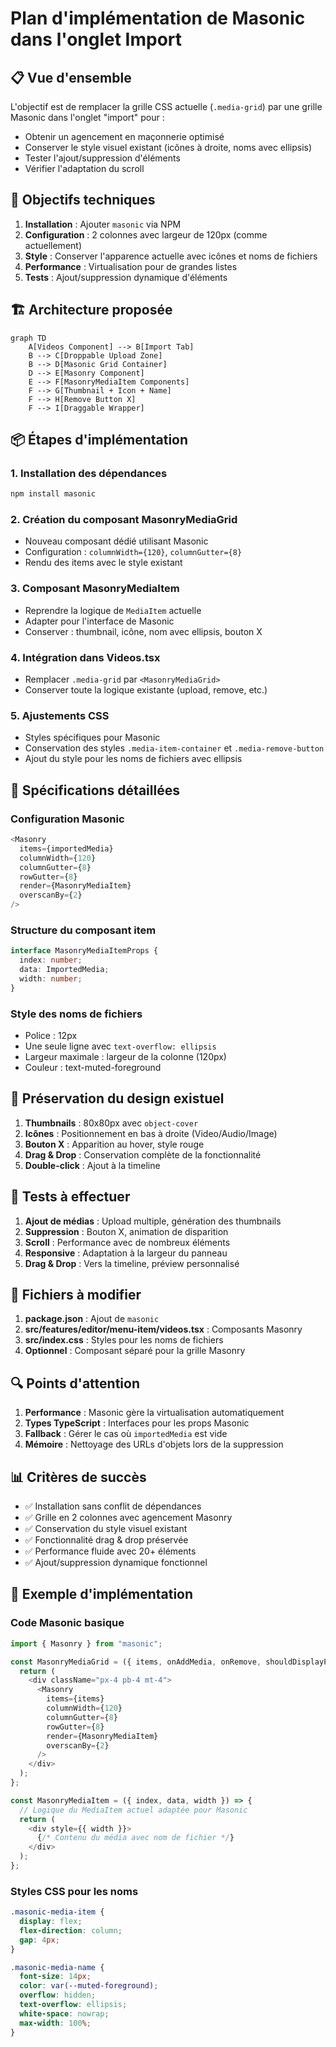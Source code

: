 # Plan d'implémentation de Masonic dans l'onglet Import

## 📋 Vue d'ensemble

L'objectif est de remplacer la grille CSS actuelle (`.media-grid`) par une grille Masonic dans l'onglet "import" pour :
- Obtenir un agencement en maçonnerie optimisé
- Conserver le style visuel existant (icônes à droite, noms avec ellipsis)
- Tester l'ajout/suppression d'éléments
- Vérifier l'adaptation du scroll

## 🎯 Objectifs techniques

1. **Installation** : Ajouter `masonic` via NPM
2. **Configuration** : 2 colonnes avec largeur de 120px (comme actuellement)
3. **Style** : Conserver l'apparence actuelle avec icônes et noms de fichiers
4. **Performance** : Virtualisation pour de grandes listes
5. **Tests** : Ajout/suppression dynamique d'éléments

## 🏗️ Architecture proposée

```mermaid
graph TD
    A[Videos Component] --> B[Import Tab]
    B --> C[Droppable Upload Zone]
    B --> D[Masonic Grid Container]
    D --> E[Masonry Component]
    E --> F[MasonryMediaItem Components]
    F --> G[Thumbnail + Icon + Name]
    F --> H[Remove Button X]
    F --> I[Draggable Wrapper]
```

## 📦 Étapes d'implémentation

### 1. Installation des dépendances
```bash
npm install masonic
```

### 2. Création du composant MasonryMediaGrid
- Nouveau composant dédié utilisant Masonic
- Configuration : `columnWidth={120}`, `columnGutter={8}`
- Rendu des items avec le style existant

### 3. Composant MasonryMediaItem 
- Reprendre la logique de `MediaItem` actuelle
- Adapter pour l'interface de Masonic
- Conserver : thumbnail, icône, nom avec ellipsis, bouton X

### 4. Intégration dans Videos.tsx
- Remplacer `.media-grid` par `<MasonryMediaGrid>`
- Conserver toute la logique existante (upload, remove, etc.)

### 5. Ajustements CSS
- Styles spécifiques pour Masonic
- Conservation des styles `.media-item-container` et `.media-remove-button`
- Ajout du style pour les noms de fichiers avec ellipsis

## 📝 Spécifications détaillées

### Configuration Masonic
```typescript
<Masonry
  items={importedMedia}
  columnWidth={120}
  columnGutter={8}
  rowGutter={8}
  render={MasonryMediaItem}
  overscanBy={2}
/>
```

### Structure du composant item
```typescript
interface MasonryMediaItemProps {
  index: number;
  data: ImportedMedia;
  width: number;
}
```

### Style des noms de fichiers
- Police : 12px
- Une seule ligne avec `text-overflow: ellipsis`
- Largeur maximale : largeur de la colonne (120px)
- Couleur : text-muted-foreground

## 🎨 Préservation du design existuel

1. **Thumbnails** : 80x80px avec `object-cover`
2. **Icônes** : Positionnement en bas à droite (Video/Audio/Image)
3. **Bouton X** : Apparition au hover, style rouge
4. **Drag & Drop** : Conservation complète de la fonctionnalité
5. **Double-click** : Ajout à la timeline

## 🧪 Tests à effectuer

1. **Ajout de médias** : Upload multiple, génération des thumbnails
2. **Suppression** : Bouton X, animation de disparition
3. **Scroll** : Performance avec de nombreux éléments
4. **Responsive** : Adaptation à la largeur du panneau
5. **Drag & Drop** : Vers la timeline, préview personnalisé

## 📂 Fichiers à modifier

1. **package.json** : Ajout de `masonic`
2. **src/features/editor/menu-item/videos.tsx** : Composants Masonry
3. **src/index.css** : Styles pour les noms de fichiers
4. **Optionnel** : Composant séparé pour la grille Masonry

## 🔍 Points d'attention

1. **Performance** : Masonic gère la virtualisation automatiquement
2. **Types TypeScript** : Interfaces pour les props Masonic
3. **Fallback** : Gérer le cas où `importedMedia` est vide
4. **Mémoire** : Nettoyage des URLs d'objets lors de la suppression

## 📊 Critères de succès

- ✅ Installation sans conflit de dépendances
- ✅ Grille en 2 colonnes avec agencement Masonry
- ✅ Conservation du style visuel existant
- ✅ Fonctionnalité drag & drop préservée
- ✅ Performance fluide avec 20+ éléments
- ✅ Ajout/suppression dynamique fonctionnel

## 🚀 Exemple d'implémentation

### Code Masonic basique
```typescript
import { Masonry } from "masonic";

const MasonryMediaGrid = ({ items, onAddMedia, onRemove, shouldDisplayPreview }) => {
  return (
    <div className="px-4 pb-4 mt-4">
      <Masonry
        items={items}
        columnWidth={120}
        columnGutter={8}
        rowGutter={8}
        render={MasonryMediaItem}
        overscanBy={2}
      />
    </div>
  );
};

const MasonryMediaItem = ({ index, data, width }) => {
  // Logique du MediaItem actuel adaptée pour Masonic
  return (
    <div style={{ width }}>
      {/* Contenu du média avec nom de fichier */}
    </div>
  );
};
```

### Styles CSS pour les noms
```css
.masonic-media-item {
  display: flex;
  flex-direction: column;
  gap: 4px;
}

.masonic-media-name {
  font-size: 14px;
  color: var(--muted-foreground);
  overflow: hidden;
  text-overflow: ellipsis;
  white-space: nowrap;
  max-width: 100%;
}